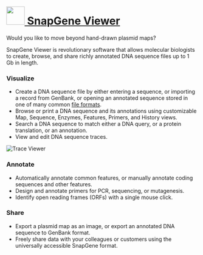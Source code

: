 # [<img src="/snapgene-viewer.png" height="48" width="48" /> SnapGene Viewer](https://chocolatey.org/packages/snapgene-viewer)

Would you like to move beyond hand-drawn plasmid maps?

SnapGene Viewer is revolutionary software that allows molecular biologists to create, browse, and share richly annotated DNA sequence files up to 1 Gb in length.

### Visualize
- Create a DNA sequence file by either entering a sequence, or importing a record from GenBank, or opening an annotated sequence stored in one of many common [file formats][].
- Browse or print a DNA sequence and its annotations using customizable Map, Sequence, Enzymes, Features, Primers, and History views.
- Search a DNA sequence to match either a DNA query, or a protein translation, or an annotation.
- View and edit DNA sequence traces.

![Trace Viewer][]

### Annotate
- Automatically annotate common features, or manually annotate coding sequences and other features.
- Design and annotate primers for PCR, sequencing, or mutagenesis.
- Identify open reading frames (ORFs) with a single mouse click.

### Share
- Export a plasmid map as an image, or export an annotated DNA sequence to GenBank format.
- Freely share data with your colleagues or customers using the universally accessible SnapGene format.

[file formats]: https://www.snapgene.com/products/file_compatibility/you_own_your_data
[Trace Viewer]: https://www.snapgene.com/products/snapgene_viewer/images/trace_viewer.png "Trace Viewer"
